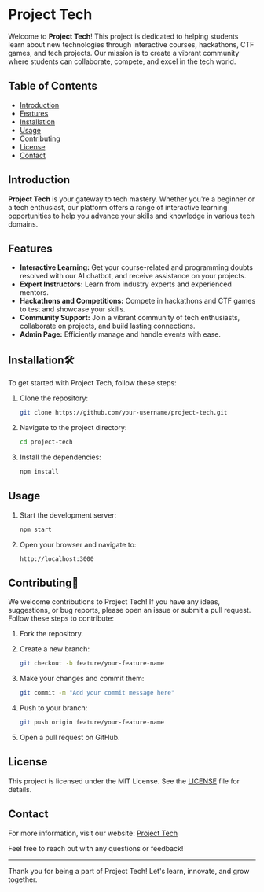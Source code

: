 # Project Tech

Welcome to **Project Tech**! This project is dedicated to helping students learn about new technologies through interactive courses, hackathons, CTF games, and tech projects. Our mission is to create a vibrant community where students can collaborate, compete, and excel in the tech world.

## Table of Contents

- [Introduction](#introduction)
- [Features](#features)
- [Installation](#installation)
- [Usage](#usage)
- [Contributing](#contributing)
- [License](#license)
- [Contact](#contact)

## Introduction

**Project Tech** is your gateway to tech mastery. Whether you're a beginner or a tech enthusiast, our platform offers a range of interactive learning opportunities to help you advance your skills and knowledge in various tech domains.

## Features

- **Interactive Learning:** Get your course-related and programming doubts resolved with our AI chatbot, and receive assistance on your projects.
- **Expert Instructors:** Learn from industry experts and experienced mentors.
- **Hackathons and Competitions:** Compete in hackathons and CTF games to test and showcase your skills.
- **Community Support:** Join a vibrant community of tech enthusiasts, collaborate on projects, and build lasting connections.
- **Admin Page:** Efficiently manage and handle events with ease.

## Installation🛠️

To get started with Project Tech, follow these steps:

1. Clone the repository:
    ```bash
    git clone https://github.com/your-username/project-tech.git
    ```

2. Navigate to the project directory:
    ```bash
    cd project-tech
    ```

3. Install the dependencies:
    ```bash
    npm install
    ```

## Usage

1. Start the development server:
    ```bash
    npm start
    ```

2. Open your browser and navigate to:
    ```
    http://localhost:3000
    ```

## Contributing🤝

We welcome contributions to Project Tech! If you have any ideas, suggestions, or bug reports, please open an issue or submit a pull request. Follow these steps to contribute:

1. Fork the repository.
2. Create a new branch:
    ```bash
    git checkout -b feature/your-feature-name
    ```

3. Make your changes and commit them:
    ```bash
    git commit -m "Add your commit message here"
    ```

4. Push to your branch:
    ```bash
    git push origin feature/your-feature-name
    ```

5. Open a pull request on GitHub.

## License

This project is licensed under the MIT License. See the [LICENSE](LICENSE) file for details.

## Contact

For more information, visit our website: [Project Tech](https://tech-guru-frontend.vercel.app/)

Feel free to reach out with any questions or feedback!

---

Thank you for being a part of Project Tech! Let's learn, innovate, and grow together.

